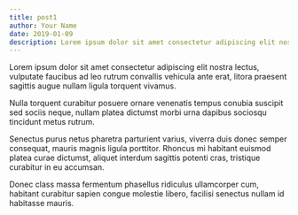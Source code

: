 ```yaml
---
title: post1
author: Your Name
date: 2019-01-09
description: Lorem ipsum dolor sit amet consectetur adipiscing elit nostra lectus, vulputate faucibus ad leo rutrum convallis vehicula ante erat, litora praesent sagittis augue nullam ligula torquent vivamus. 
---
```


Lorem ipsum dolor sit amet consectetur adipiscing elit nostra lectus, vulputate faucibus ad leo rutrum convallis vehicula ante erat, litora praesent sagittis augue nullam ligula torquent vivamus. 

Nulla torquent curabitur posuere ornare venenatis tempus conubia suscipit sed sociis neque, nullam platea dictumst morbi urna dapibus sociosqu tincidunt metus rutrum. 

Senectus purus netus pharetra parturient varius, viverra duis donec semper consequat, mauris magnis ligula porttitor. Rhoncus mi habitant euismod platea curae dictumst, aliquet interdum sagittis potenti cras, tristique curabitur in eu accumsan. 

Donec class massa fermentum phasellus ridiculus ullamcorper cum, habitant curabitur sapien congue molestie libero, facilisi senectus nullam id habitasse mauris.